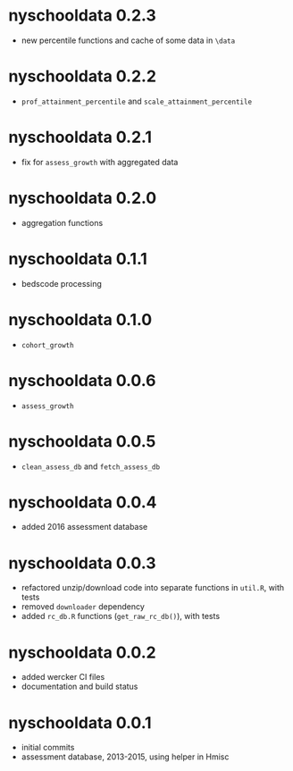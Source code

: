 # nyschooldata 0.2.3
* new percentile functions and cache of some data in `\data`

# nyschooldata 0.2.2
* `prof_attainment_percentile` and `scale_attainment_percentile`

# nyschooldata 0.2.1
* fix for `assess_growth` with aggregated data

# nyschooldata 0.2.0
* aggregation functions

# nyschooldata 0.1.1
* bedscode processing

# nyschooldata 0.1.0
* `cohort_growth`

# nyschooldata 0.0.6
* `assess_growth`

# nyschooldata 0.0.5
* `clean_assess_db` and `fetch_assess_db`

# nyschooldata 0.0.4
* added 2016 assessment database

# nyschooldata 0.0.3
* refactored unzip/download code into separate functions in `util.R`, with tests
* removed `downloader` dependency
* added `rc_db.R` functions (`get_raw_rc_db()`), with tests

# nyschooldata 0.0.2
* added wercker CI files
* documentation and build status

# nyschooldata 0.0.1
* initial commits
* assessment database, 2013-2015, using helper in Hmisc
